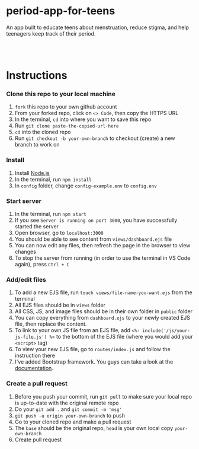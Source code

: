# period-app-for-teens
An app built to educate teens about menstruation, reduce stigma, and help teenagers keep track of their period. 

<br><br>

# Instructions

### Clone this repo to your local machine
1. `fork` this repo to your own github account
2. From your forked repo, click on `<> Code`, then copy the HTTPS URL
3. In the terminal, `cd` into where you want to save this repo
4. Run `git clone paste-the-copied-url-here`
5. `cd` into the cloned repo
6. Run `git checkout -b your-own-branch` to checkout (create) a new branch to work on

### Install
1. Install [Node.js](https://nodejs.org/en)
2. In the terminal, run `npm install`
3. In `config` folder, change `config-example.env` to `config.env`

### Start server
1. In the terminal, run `npm start`
2. If you see `Server is running on port 3000`, you have successfully started the server 
3. Open browser, go to `localhost:3000`
4. You should be able to see content from `views/dashboard.ejs` file
5. You can now edit any files, then refresh the page in the browser to view changes
6. To stop the server from running (in order to use the terminal in VS Code again), press `Ctrl + C`

### Add/edit files
1. To add a new EJS file, run `touch views/file-name-you-want.ejs` from the terminal
2. All EJS files should be in `views` folder
3. All CSS, JS, and image files should be in their own folder in `public` folder
4. You can copy everything from `dashboard.ejs` to your newly created EJS file, then replace the content.
5. To link to your own JS file from an EJS file, add `<%- include('/js/your-js-file.js') %>` to the bottom of the EJS file (where you would add your `<script>` tag)
6. To view your new EJS file, go to `routes/index.js` and follow the instruction there
7. I've added Bootstrap framework. You guys can take a look at the [documentation](https://getbootstrap.com/docs/5.3/getting-started/introduction/).

### Create a pull request
1. Before you push your commit, run `git pull` to make sure your local repo is up-to-date with the original remote repo
2. Do your `git add .` and `git commit -m 'msg'`
3. `git push -u origin your-own-branch` to push
4. Go to your cloned repo and make a pull request
5. The `base` should be the original repo, `head` is your own local copy `your-own-branch`
6. Create pull request
